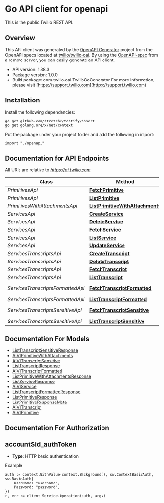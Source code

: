 # Go API client for openapi

This is the public Twilio REST API.

## Overview
This API client was generated by the [OpenAPI Generator](https://openapi-generator.tech) project from the OpenAPI specs located at [twilio/twilio-oai](https://github.com/twilio/twilio-oai/tree/main/spec).  By using the [OpenAPI-spec](https://www.openapis.org/) from a remote server, you can easily generate an API client.

- API version: 1.38.3
- Package version: 1.0.0
- Build package: com.twilio.oai.TwilioGoGenerator
For more information, please visit [https://support.twilio.com](https://support.twilio.com)

## Installation

Install the following dependencies:

```shell
go get github.com/stretchr/testify/assert
go get golang.org/x/net/context
```

Put the package under your project folder and add the following in import:

```golang
import "./openapi"
```

## Documentation for API Endpoints

All URIs are relative to *https://ai.twilio.com*

Class | Method | HTTP request | Description
------------ | ------------- | ------------- | -------------
*PrimitivesApi* | [**FetchPrimitive**](docs/PrimitivesApi.md#fetchprimitive) | **Get** /v1/Primitives/{Sid} | 
*PrimitivesApi* | [**ListPrimitive**](docs/PrimitivesApi.md#listprimitive) | **Get** /v1/Primitives | 
*PrimitivesWithAttachmentsApi* | [**ListPrimitiveWithAttachments**](docs/PrimitivesWithAttachmentsApi.md#listprimitivewithattachments) | **Get** /v1/PrimitivesWithAttachments | 
*ServicesApi* | [**CreateService**](docs/ServicesApi.md#createservice) | **Post** /v1/Services | 
*ServicesApi* | [**DeleteService**](docs/ServicesApi.md#deleteservice) | **Delete** /v1/Services/{Sid} | 
*ServicesApi* | [**FetchService**](docs/ServicesApi.md#fetchservice) | **Get** /v1/Services/{Sid} | 
*ServicesApi* | [**ListService**](docs/ServicesApi.md#listservice) | **Get** /v1/Services | 
*ServicesApi* | [**UpdateService**](docs/ServicesApi.md#updateservice) | **Post** /v1/Services/{Sid} | 
*ServicesTranscriptsApi* | [**CreateTranscript**](docs/ServicesTranscriptsApi.md#createtranscript) | **Post** /v1/Services/{ServiceSid}/Transcripts | 
*ServicesTranscriptsApi* | [**DeleteTranscript**](docs/ServicesTranscriptsApi.md#deletetranscript) | **Delete** /v1/Services/{ServiceSid}/Transcripts/{Sid} | 
*ServicesTranscriptsApi* | [**FetchTranscript**](docs/ServicesTranscriptsApi.md#fetchtranscript) | **Get** /v1/Services/{ServiceSid}/Transcripts/{Sid} | 
*ServicesTranscriptsApi* | [**ListTranscript**](docs/ServicesTranscriptsApi.md#listtranscript) | **Get** /v1/Services/{ServiceSid}/Transcripts | 
*ServicesTranscriptsFormattedApi* | [**FetchTranscriptFormatted**](docs/ServicesTranscriptsFormattedApi.md#fetchtranscriptformatted) | **Get** /v1/Services/{ServiceSid}/Transcripts/{Sid}/Formatted | 
*ServicesTranscriptsFormattedApi* | [**ListTranscriptFormatted**](docs/ServicesTranscriptsFormattedApi.md#listtranscriptformatted) | **Get** /v1/Services/{ServiceSid}/Transcripts/Formatted | 
*ServicesTranscriptsSensitiveApi* | [**FetchTranscriptSensitive**](docs/ServicesTranscriptsSensitiveApi.md#fetchtranscriptsensitive) | **Get** /v1/Services/{ServiceSid}/Transcripts/{Sid}/Sensitive | 
*ServicesTranscriptsSensitiveApi* | [**ListTranscriptSensitive**](docs/ServicesTranscriptsSensitiveApi.md#listtranscriptsensitive) | **Get** /v1/Services/{ServiceSid}/Transcripts/Sensitive | 


## Documentation For Models

 - [ListTranscriptSensitiveResponse](docs/ListTranscriptSensitiveResponse.md)
 - [AiV1PrimitiveWithAttachments](docs/AiV1PrimitiveWithAttachments.md)
 - [AiV1TranscriptSensitive](docs/AiV1TranscriptSensitive.md)
 - [ListTranscriptResponse](docs/ListTranscriptResponse.md)
 - [AiV1TranscriptFormatted](docs/AiV1TranscriptFormatted.md)
 - [ListPrimitiveWithAttachmentsResponse](docs/ListPrimitiveWithAttachmentsResponse.md)
 - [ListServiceResponse](docs/ListServiceResponse.md)
 - [AiV1Service](docs/AiV1Service.md)
 - [ListTranscriptFormattedResponse](docs/ListTranscriptFormattedResponse.md)
 - [ListPrimitiveResponse](docs/ListPrimitiveResponse.md)
 - [ListPrimitiveResponseMeta](docs/ListPrimitiveResponseMeta.md)
 - [AiV1Transcript](docs/AiV1Transcript.md)
 - [AiV1Primitive](docs/AiV1Primitive.md)


## Documentation For Authorization



## accountSid_authToken

- **Type**: HTTP basic authentication

Example

```golang
auth := context.WithValue(context.Background(), sw.ContextBasicAuth, sw.BasicAuth{
    UserName: "username",
    Password: "password",
})
r, err := client.Service.Operation(auth, args)
```

